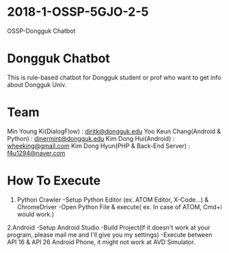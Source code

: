 # 2018-1-OSSP-5GJO-2-5
OSSP-Dongguk Chatbot
# Dongguk Chatbot
This is rule-based chatbot for Dongguk student or prof who want to get info about Dongguk Univ.
# Team
Min Young Ki(DialogFlow) : djrjtk@dongguk.edu
Yoo Keun Chang(Android & Python) : dinermint@dongguk.edu
Kim Dong Hui(Android) : wheeking@gmail.com
Kim Dong Hyun(PHP & Back-End Server) : f4u1294@naver.com
# How To Execute
1. Python Crawler
-Setup Python Editor (ex. ATOM Editor, X-Code...) & ChromeDriver
-Open Python File & execute( ex. In case of ATOM, Cmd+i would work.)

2.Android
-Setup Android Studio
-Build Project(If it doesn't work at your program, please mail me and I'll give you my settings)
-Execute between API 16 & API 26 Android Phone, it might not work at AVD Simulator.


